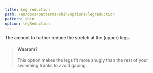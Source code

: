 ```yaml
---
title: Leg reduction
path: /en/docs/patterns/shin/options/legreduction
pattern: shin
option: legReduction
---
```


The amount to further reduce the stretch at the (upper) legs.

> #### Waarom?
> 
> This option makes the legs fit more snugly than the rest of your swimming trunks to avoid gaping.
